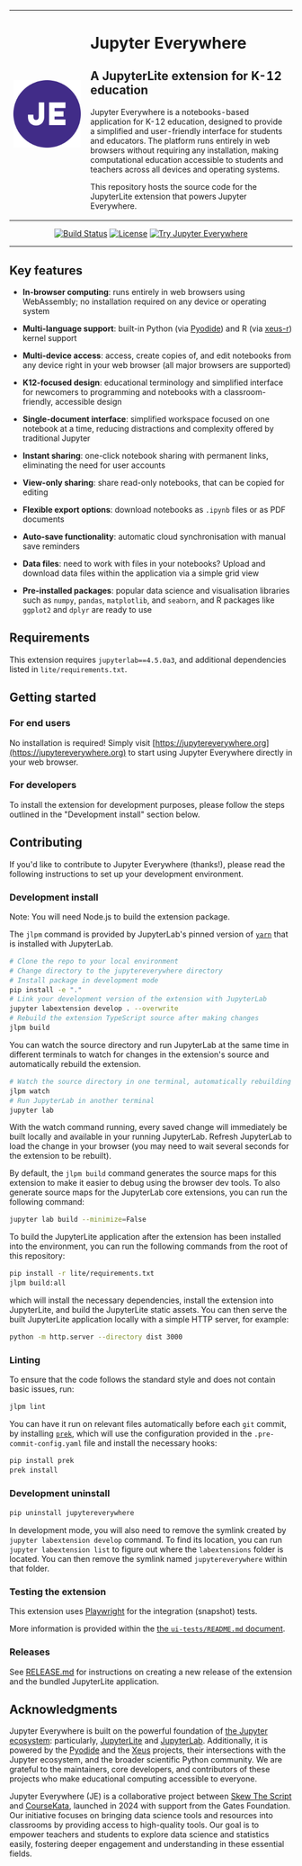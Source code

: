 <table border="0">
  <tr>
    <td width="120" align="center" valign="middle" style="padding-right: 10px;">
      <img src="style/icons/logo.svg" alt="Jupyter Everywhere Logo" width="120" height="120">
    </td>
    <td valign="top">
      <h1>Jupyter Everywhere</h1>
      <h2>A JupyterLite extension for K-12 education</h2>
      <p>Jupyter Everywhere is a notebooks-based application for K-12 education, designed to provide a simplified and user-friendly interface for students and educators. The platform runs entirely in web browsers without requiring any installation, making computational education accessible to students and teachers across all devices and operating systems.</p>
      <p>This repository hosts the source code for the JupyterLite extension that powers Jupyter Everywhere.</p>
    </td>
  </tr>
</table>

<div align="center">

[![Build Status]][build-link]
[![License]][license-link]
[![Try Jupyter Everywhere]][jupytereverywhere-link]

[Build Status]: https://img.shields.io/github/actions/workflow/status/JupyterEverywhere/jupyterlite-extension/build.yml?branch=main&logo=github&label=build
[License]: https://img.shields.io/badge/license-BSD--3--Clause-blue.svg?logo=opensourceinitiative&logoColor=white

<!-- TODO: replace with main repo link before merge -->

[Try Jupyter Everywhere]: https://raw.githubusercontent.com/agriyakhetarpal/jupytereverywhere-jupyterlite-extension/refs/heads/cleanups-and-readme/static/badge.svg
[build-link]: https://github.com/JupyterEverywhere/jupyterlite-extension/actions/workflows/build.yml
[license-link]: https://github.com/JupyterEverywhere/jupyterlite-extension/blob/main/LICENSE
[jupytereverywhere-link]: https://jupytereverywhere.org

</div>

---

## Key features

- **In-browser computing**: runs entirely in web browsers using WebAssembly; no installation required on any device or operating system
- **Multi-language support**: built-in Python (via [Pyodide](https://pyodide.org/)) and R (via [xeus-r](https://github.com/jupyter-xeus/xeus-r)) kernel support
- **Multi-device access**: access, create copies of, and edit notebooks from any device right in your web browser (all major browsers are supported)

- **K12-focused design**: educational terminology and simplified interface for newcomers to programming and notebooks with a classroom-friendly, accessible design
- **Single-document interface**: simplified workspace focused on one notebook at a time, reducing distractions and complexity offered by traditional Jupyter
- **Instant sharing**: one-click notebook sharing with permanent links, eliminating the need for user accounts
- **View-only sharing**: share read-only notebooks, that can be copied for editing
- **Flexible export options**: download notebooks as `.ipynb` files or as PDF documents
- **Auto-save functionality**: automatic cloud synchronisation with manual save reminders

- **Data files**: need to work with files in your notebooks? Upload and download data files within the application via a simple grid view
- **Pre-installed packages**: popular data science and visualisation libraries such as `numpy`, `pandas`, `matplotlib`, and `seaborn`, and R packages like `ggplot2` and `dplyr` are ready to use

## Requirements

This extension requires `jupyterlab==4.5.0a3`, and additional dependencies listed in `lite/requirements.txt`.

## Getting started

### For end users

No installation is required! Simply visit [https://jupytereverywhere.org](https://jupytereverywhere.org) to start using Jupyter Everywhere directly in your web browser.

### For developers

To install the extension for development purposes, please follow the steps outlined in the "Development install" section below.

## Contributing

If you'd like to contribute to Jupyter Everywhere (thanks!), please read the following instructions to set up your development environment.

### Development install

Note: You will need Node.js to build the extension package.

The `jlpm` command is provided by JupyterLab's pinned version of [`yarn`](https://yarnpkg.com/) that is installed with JupyterLab.

```bash
# Clone the repo to your local environment
# Change directory to the jupytereverywhere directory
# Install package in development mode
pip install -e "."
# Link your development version of the extension with JupyterLab
jupyter labextension develop . --overwrite
# Rebuild the extension TypeScript source after making changes
jlpm build
```

You can watch the source directory and run JupyterLab at the same time in different terminals to watch for changes in the extension's source and automatically rebuild the extension.

```bash
# Watch the source directory in one terminal, automatically rebuilding when needed
jlpm watch
# Run JupyterLab in another terminal
jupyter lab
```

With the watch command running, every saved change will immediately be built locally and available in your running JupyterLab. Refresh JupyterLab to load the change in your browser (you may need to wait several seconds for the extension to be rebuilt).

By default, the `jlpm build` command generates the source maps for this extension to make it easier to debug using the browser dev tools. To also generate source maps for the JupyterLab core extensions, you can run the following command:

```bash
jupyter lab build --minimize=False
```

To build the JupyterLite application after the extension has been installed into the environment, you can run the following commands from the root of this repository:

```bash
pip install -r lite/requirements.txt
jlpm build:all
```

which will install the necessary dependencies, install the extension into JupyterLite, and build the JupyterLite static assets. You can then serve the built JupyterLite application locally with a simple HTTP server, for example:

```bash
python -m http.server --directory dist 3000
```

### Linting

To ensure that the code follows the standard style and does not contain basic issues, run:

```bash
jlpm lint
```

You can have it run on relevant files automatically before each `git` commit, by installing [`prek`](https://prek.j178.dev/),
which will use the configuration provided in the `.pre-commit-config.yaml` file and install the necessary hooks:

```bash
pip install prek
prek install
```

### Development uninstall

```bash
pip uninstall jupytereverywhere
```

In development mode, you will also need to remove the symlink created by `jupyter labextension develop`
command. To find its location, you can run `jupyter labextension list` to figure out where the `labextensions`
folder is located. You can then remove the symlink named `jupytereverywhere` within that folder.

### Testing the extension

This extension uses [Playwright](https://playwright.dev/docs/intro) for the integration (snapshot) tests.

More information is provided within the [the `ui-tests/README.md` document](ui-tests/README.md).

### Releases

See [RELEASE.md](RELEASE.md) for instructions on creating a new release of the extension and the bundled JupyterLite application.

## Acknowledgments

Jupyter Everywhere is built on the powerful foundation of [the Jupyter ecosystem](https://jupyter.org/): particularly, [JupyterLite](https://jupyterlite.readthedocs.io/) and [JupyterLab](https://jupyterlab.readthedocs.io/). Additionally, it is powered by the [Pyodide](https://pyodide.org/) and the [Xeus](https://github.com/jupyter-xeus/xeus) projects, their intersections with the Jupyter ecosystem, and the broader scientific Python community. We are grateful to the maintainers, core developers, and contributors of these projects who make educational computing accessible to everyone.

Jupyter Everywhere (JE) is a collaborative project between [Skew The Script](https://skewthescript.org/) and [CourseKata](https://coursekata.org/), launched in 2024 with support from the Gates Foundation. Our initiative focuses on bringing data science tools and resources into classrooms by providing access to high-quality tools. Our goal is to empower teachers and students to explore data science and statistics easily, fostering deeper engagement and understanding in these essential fields.
